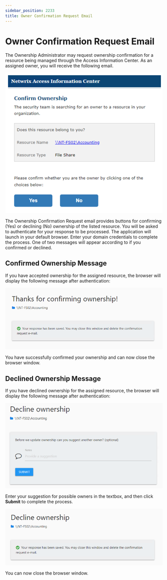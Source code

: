```yaml
---
sidebar_position: 2233
title: Owner Confirmation Request Email
---
```


# Owner Confirmation Request Email

The Ownership Administrator may request ownership confirmation for a resource being managed through the Access Information Center. As an assigned owner, you will receive the following email.

![Ownership Confirmation Request Email with Yes and No buttons for responding](../../../../../../../static/images/AccessInformationCenter_12.0/Content/Resources/Images/Access/InformationCenter/ResourceOwners/ConfirmationRequestEmail.png "Ownership Confirmation Request Email with Yes and No buttons for responding")

The Ownership Confirmation Request email provides buttons for confirming (Yes) or declining (No) ownership of the listed resource. You will be asked to authenticate for your response to be processed. The application will launch in your default browser. Enter your domain credentials to complete the process. One of two messages will appear according to if you confirmed or declined.

## Confirmed Ownership Message

If you have accepted ownership for the assigned resource, the browser will display the following message after authentication:

![Ownership accepted browser message](../../../../../../../static/images/AccessInformationCenter_12.0/Content/Resources/Images/Access/InformationCenter/ResourceOwners/EmailResponseConfirmed.png "Ownership accepted browser message")

You have successfully confirmed your ownership and can now close the browser window.

## Declined Ownership Message

If you have declined ownership for the assigned resource, the browser will display the following message after authentication:

![Ownership declined browser message](../../../../../../../static/images/AccessInformationCenter_12.0/Content/Resources/Images/Access/InformationCenter/ResourceOwners/EmailResponseDeclined.png "Ownership declined browser message")

Enter your suggestion for possible owners in the textbox, and then click **Submit** to complete the process.

![](../../../../../../../static/images/AccessInformationCenter_12.0/Content/Resources/Images/Access/InformationCenter/ResourceOwners/EmailResponseDeclined2.png)

You can now close the browser window.
